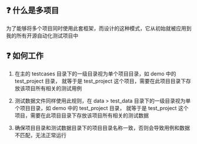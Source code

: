 ## ❓ 什么是多项目

为了能够将多个项目同时使用此套框架，而设计的这种模式，它从初始就被应用到我的所有开源自动化测试项目中

## ❓ 如何工作

1. 在主的 testcases 目录下的一级目录视为单个项目目录，如 demo 中的 test_project 目录， 就等于是 test_project
   这个项目，需要在此项目目录下存放该项目所有相关的测试用例

2. 测试数据文件同样使用此规则，在 data > test_data 目录下的一级目录视为单个项目目录，如 demo 中的
   test_project 目录， 就等于是 test_project 这个项目，需要在此项目目录下存放该项目所有相关的测试数据

3. 确保项目目录和测试数据目录下的项目目录名称一致，否则会导致用例和数据不匹配，无法正常运行
